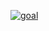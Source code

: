<a href="https://ibb.co/JtYk0hN"><img src="https://i.ibb.co/kBLckdp/goal.png" alt="goal" border="0"></a>
